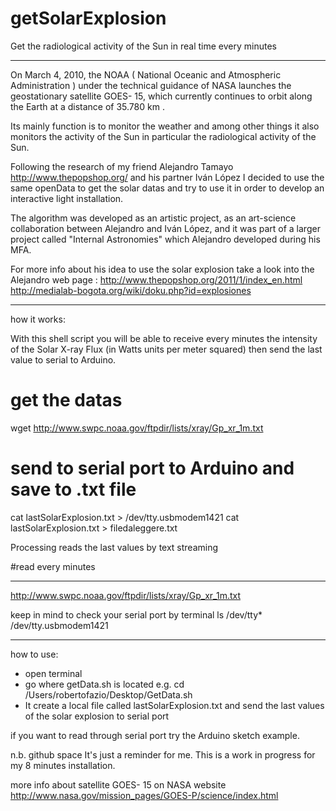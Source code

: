 getSolarExplosion
=================

Get the radiological activity of the Sun in real time every minutes
___

On March 4, 2010, the NOAA ( National Oceanic and Atmospheric Administration ) under the technical guidance of NASA launches the geostationary satellite GOES- 15, which currently continues to orbit along the Earth at a distance of 35.780 km .

Its mainly function is to monitor the weather and among other things it also monitors the activity of the Sun in particular the radiological activity of the Sun. 

Following the research of my friend Alejandro Tamayo http://www.thepopshop.org/ and his partner Iván López I decided to use the same openData to get the solar datas and try to use it in order to develop an interactive light installation.

The algorithm was developed as an artistic project, as an art-science collaboration between Alejandro and Iván López, and it was part of a larger project called "Internal Astronomies" which Alejandro developed during his MFA.

For more info about his idea to use the solar explosion take a look into the Alejandro web page :
http://www.thepopshop.org/2011/1/index_en.html
http://medialab-bogota.org/wiki/doku.php?id=explosiones

___
how it works:

With this shell script you will be able to receive every minutes the intensity of the Solar X-ray Flux (in Watts units per meter squared)  then send the last value to serial to Arduino. 

# get the datas
wget http://www.swpc.noaa.gov/ftpdir/lists/xray/Gp_xr_1m.txt

# send to serial port to Arduino and save to .txt file
cat lastSolarExplosion.txt > /dev/tty.usbmodem1421
cat lastSolarExplosion.txt > filedaleggere.txt

Processing reads the last values by text streaming 

#read every minutes 
___

http://www.swpc.noaa.gov/ftpdir/lists/xray/Gp_xr_1m.txt

keep in mind to check your serial port by terminal ls /dev/tty*
/dev/tty.usbmodem1421

___
how to use:
- open terminal 
- go where getData.sh is located e.g. cd /Users/robertofazio/Desktop/GetData.sh 
- It create a local file called lastSolarExplosion.txt and send the last values of the solar explosion to serial port

if you want to read through serial port try the Arduino sketch example.

n.b.
github space It's just a reminder for me. This is a work in progress for my 8 minutes installation.

more info about satellite GOES- 15 on NASA website http://www.nasa.gov/mission_pages/GOES-P/science/index.html




